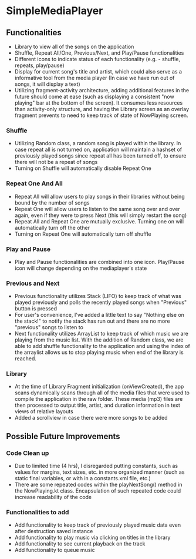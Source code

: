 # SimpleMediaPlayer

## Functionalities
* Library to view all of the songs on the application
* Shuffle, Repeat All/One, Previous/Next, and Play/Pause functionalities
* Different icons to indicate status of each functionality (e.g. - shuffle, repeats, play/pause)
* Display for current song's title and artist, which could also serve as a informative tool from the media player (In case we have run out of songs, it will display a text)
* Utilizing fragment-activity architecture, adding additional features in the future should come at ease (such as displaying a consistent "now playing" bar at the bottom of the screen). It consumes less resources than activity-only structure, and having the Library screen as an overlay fragment prevents to need to keep track of state of NowPlaying screen.

### Shuffle
* Utilizing Random class, a random song is played within the library. In case repeat all is not turned on, application will maintain a hashset of previously played songs since repeat all has been turned off, to ensure there will not be a repeat of songs
* Turning on Shuffle will automatically disable Repeat One 
### Repeat One And All
* Repeat All will allow users to play songs in their libraries without being bound by the number of songs
* Repeat One will allow users to listen to the same song over and over again, even if they were to press Next (this will simply restart the song)
* Repeat All and Repeat One are mutually exclusive. Turning one on will automatically turn off the other
* Turning on Repeat One will automatically turn off shuffle
### Play and Pause
* Play and Pause functionalities are combined into one icon. Play/Pause icon will change depending on the mediaplayer's state
### Previous and Next
* Previous functionality utilizes Stack (LIFO) to keep track of what was played previously and polls the recently played songs when "Previous" button is pressed
* For user's convenience, I've added a little text to say "Nothing else on the stack!" to notify the stack has run out and there are no more "previous" songs to listen to
* Next functionality utilizes ArrayList to keep track of which music we are playing from the music list. With the addition of Random class, we are able to add shuffle functionality to the application and using the index of the arraylist allows us to stop playing music when end of the library is reached.
### Library
* At the time of Library Fragment initialization (onViewCreated), the app scans dynamically scans through all of the media files that were used to compile the application in the raw folder. These media (mp3) files are then processed to output title, artist, and duration information in text views of relative layouts
* Added a scrollview in case there were more songs to be added
 
## Possible Future Improvements 
### Code Clean up
* Due to limited time (4 hrs), I disregarded putting constants, such as values for margins, text sizes, etc. in more organized manner (such as static final variables, or with in a constants.xml file, etc.)
* There are some repeated codes within the playNextSong() method in the NowPlaying.kt class. Encapsulation of such repeated code could increase readability of the code

### Functionalities to add
* Add functionality to keep track of previously played music data even after destruction saved instance
* Add functionality to play music via clicking on titles in the library
* Add functionality to see current playback on the track
* Add functionality to queue music 

